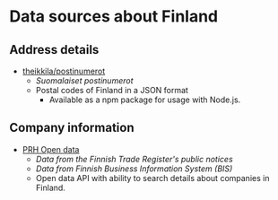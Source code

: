# Data sources about Finland




## Address details

- [theikkila/postinumerot](https://github.com/theikkila/postinumerot)
  - _Suomalaiset postinumerot_
  - Postal codes of Finland in a JSON format
    - Available as a npm package for usage with Node.js.


## Company information

- [PRH Open data](http://avoindata.prh.fi/index_en.html)
  - _Data from the Finnish Trade Register's public notices_
  - _Data from Finnish Business Information System (BIS)_
  - Open data API with ability to search details about companies in Finland.
